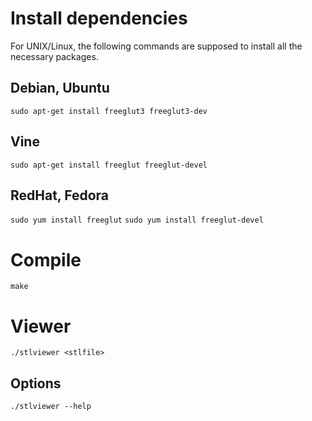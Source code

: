 # Install dependencies

For UNIX/Linux, the following commands are supposed to install all the
necessary packages.

## Debian, Ubuntu

`sudo apt-get install freeglut3 freeglut3-dev`

## Vine

`sudo apt-get install freeglut freeglut-devel`

## RedHat, Fedora
`sudo yum install freeglut`
`sudo yum install freeglut-devel`

# Compile

`make`

# Viewer

`./stlviewer <stlfile>`

## Options

`./stlviewer --help`
